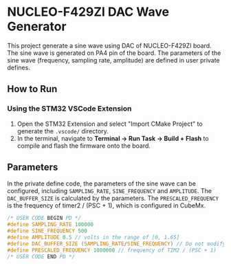 # NUCLEO-F429ZI DAC Wave Generator

This project generate a sine wave using DAC of NUCLEO-F429ZI board. The sine wave is generated on PA4 pin of the board. The parameters of the sine wave (frequency, sampling rate, amplitude) are defined in user private defines.

## How to Run

### Using the STM32 VSCode Extension

1. Open the STM32 Extension and select "Import CMake Project" to generate the `.vscode/` directory.
2. In the terminal, navigate to **Terminal -> Run Task -> Build + Flash** to compile and flash the firmware onto the board.

## Parameters
In the private define code, the parameters of the sine wave can be configured, including `SAMPLING_RATE`, `SINE_FREQUENCY` and `AMPLITUDE`.
The `DAC_BUFFER_SIZE` is calculated by the parameters.
The `PRESCALED_FREQUENCY` is the frequency of timer2 / (PSC + 1), which is configured in CubeMx.
```C
/* USER CODE BEGIN PD */
#define SAMPLING_RATE 100000
#define SINE_FREQUENCY 500
#define AMPLITUDE 0.5 // volts in the range of [0, 1.65]
#define DAC_BUFFER_SIZE (SAMPLING_RATE/SINE_FREQUENCY) // Do not modify
#define PRESCALED_FREQUENCY 1000000 // frequency of TIM2 / (PSC + 1)
/* USER CODE END PD */
```